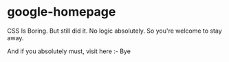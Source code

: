 # google-homepage
CSS Is Boring.
But still did it.
No logic absolutely.
So you're welcome to stay away.

And if you absolutely must, visit here :- Bye
